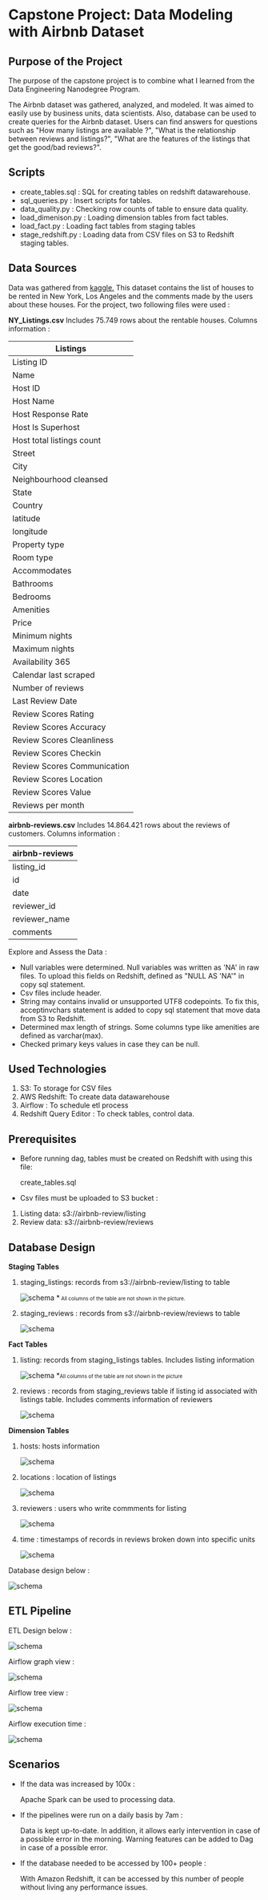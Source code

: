 # Capstone Project: Data Modeling with Airbnb Dataset

## Purpose of the Project

The purpose of the capstone project is to combine what I learned from the Data Engineering Nanodegree Program.

The Airbnb dataset was gathered, analyzed, and modeled. It was aimed to easily use by business units, data scientists. Also, database can be used to create queries for the Airbnb dataset. Users can find answers for questions such as "How many listings are available ?",  "What is the relationship between reviews and listings?", "What are the features of the listings that get the good/bad reviews?".


## Scripts

- create_tables.sql : SQL for creating tables on redshift datawarehouse.
- sql_queries.py : Insert scripts for tables.
- data_quality.py : Checking row counts of table to ensure data quality.
- load_dimenison.py : Loading dimension tables from fact tables.
- load_fact.py :  Loading fact tables from staging tables
- stage_redshift.py : Loading data from CSV files on S3 to Redshift staging tables.


## Data Sources

Data was gathered from [kaggle.](https://www.kaggle.com/samyukthamurali/airbnb-ratings-dataset?select=NY_Listings.csv) This dataset contains the list of houses to be rented in New York, Los Angeles and the comments made by the users about these houses. For the project, two following files were used :


**NY_Listings.csv**
Includes 75.749 rows about the rentable houses. Columns information :

|          Listings            |
|-----------------------------|
| Listing ID                  |
| Name                        |
| Host ID                     |
| Host Name                   |
| Host Response Rate          |
| Host Is Superhost           |
| Host total listings count   |
| Street                      |
| City                        |
| Neighbourhood cleansed      |
| State                       |
| Country                     |
| latitude                    |
| longitude                   |
| Property type               |
| Room type                   |
| Accommodates                |
| Bathrooms                   |
| Bedrooms                    |
| Amenities                   |
| Price                       |
| Minimum nights              |
| Maximum nights              |
| Availability 365            |
| Calendar last scraped       |
| Number of reviews           |
| Last Review Date            |
| Review Scores Rating        |
| Review Scores Accuracy      |
| Review Scores Cleanliness   |
| Review Scores Checkin       |
| Review Scores Communication |
| Review Scores Location      |
| Review Scores Value         |
| Reviews per month           |

**airbnb-reviews.csv** Includes  14.864.421 rows about the reviews of customers. Columns information :

| airbnb-reviews |
|----------------|
| listing_id     |
| id             |
| date           |
| reviewer_id    |
| reviewer_name  |
| comments       |


Explore and Assess the Data :
- Null variables were determined. Null variables was written as 'NA' in raw files. To upload this fields on Redshift, defined as "NULL AS 'NA'" in copy sql statement.
- Csv files include header.
- String may contains invalid or unsupported UTF8 codepoints. To fix this, acceptinvchars statement is added to copy sql statement that move data from S3 to Redshift.
- Determined max length of strings. Some columns type like amenities are defined as varchar(max).
- Checked primary keys values in case they can be null.

## Used Technologies

<ol>
<li> S3: To storage for CSV files</li>
<li> AWS Redshift: To create data datawarehouse</li>
<li> Airflow : To schedule etl process</li>
<li> Redshift Query Editor : To check tables, control data.</li>
</ol>

## Prerequisites

- Before running dag, tables must be created on Redshift with using this file:

  create_tables.sql

- Csv files must be uploaded to S3 bucket :
<ol>
<li>Listing data: s3://airbnb-review/listing
<li>Review data: s3://airbnb-review/reviews
</ol>


## Database Design

**Staging Tables**

<ol>
<li>staging_listings: records from s3://airbnb-review/listing to table

![schema](image/StagingListing.png)
*<font size="0.3"> All columns of the table are not shown in the picture.</font>

</li>
<li>staging_reviews : records from s3://airbnb-review/reviews to  table

![schema](image/StagingReviews.png)

</ol>

**Fact Tables**
<ol>
<li>listing: records from  staging_listings tables. Includes listing information

![schema](image/Listing.png)
*<font size="0.3">All columns of the table are not shown in the picture</font>

 </li>
<li>reviews : records from staging_reviews table if listing id associated with listings table. Includes comments information of reviewers

![schema](image/Reviews.png)

</li>
</ol>

**Dimension Tables**
<ol>
<li>hosts: hosts information

![schema](image/hosts.png)

</li>
<li>locations : location of listings

![schema](image/Locations.png)
</li>
<li>reviewers : users who write commments for listing

![schema](image/Reviewers.png)
</li>
<li>time : timestamps of records in reviews broken down into specific units

![schema](image/Time.png)

</li>
</ol>




Database design below :

![schema](image/ModelDiagram.png)

## ETL Pipeline

ETL Design below :

![schema](image/ETLDiagram.png)

Airflow graph view :

![schema](image/AirflowGraphView.png)

Airflow tree view :

![schema](image/AirflowTreeView.png)

Airflow execution time :

![schema](image/AirflowGrant.png)




## Scenarios

- If the data was increased by 100x :

  Apache Spark can be used to processing data.
- If the pipelines were run on a daily basis by 7am :

  Data is kept up-to-date. In addition, it allows early intervention in case of a possible error in the morning. Warning features can be added to Dag in case of a possible error.

- If the database needed to be accessed by 100+ people :

  With Amazon Redshift, it can be accessed by this number of people without living any performance issues.
